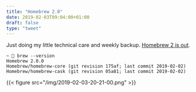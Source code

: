 ```yaml
---
title: "Homebrew 2.0"
date: 2019-02-03T09:04:00+01:00
draft: false
type: "tweet"
---
```


Just doing my little technical care and weekly backup. [Homebrew 2 is out](https://brew.sh/2019/02/02/homebrew-2.0.0/).

```text
~  brew --version
Homebrew 2.0.0
Homebrew/homebrew-core (git revision 175af; last commit 2019-02-02)
Homebrew/homebrew-cask (git revision 05a81; last commit 2019-02-02)
```

{{< figure src="/img/2019-02-03-20-21-00.png" >}}
